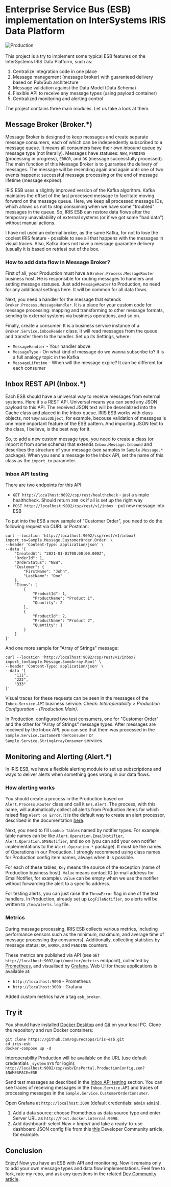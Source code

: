 # Enterprise Service Bus (ESB) implementation on InterSystems IRIS Data Platform
![Production](https://raw.githubusercontent.com/ogurecapps/ogurecapps.github.io/refs/heads/master/iris-esb.png)<br><br>
This project is a try to implement some typical ESB features on the InterSystems IRIS Data Platform, such as:
1. Centralize integration code in one place
2. Message management (message broker) with guaranteed delivery based on Pub/Sub architecture
3. Message validation against the Data Model (Data Schema)
4. Flexible API to receive any message types (using payload container)
5. Centralized monitoring and alerting control

The project contains three main modules. Let us take a look at them.
## Message Broker (Broker.*)
Message Broker is designed to keep messages and create separate message consumers, each of which can be independently subscribed to a message queue. It means all consumers have their own inbound queue by message type (not literally). Messages have statuses: `NEW`, `PENDING` (processing in progress), `ERROR`, and `OK` (message successfully processed). The main function of this Message Broker is to guarantee the delivery of messages. The message will be resending again and again until one of two events happens: successful message processing or the end of message lifetime (message expired).

IRIS ESB uses a slightly improved version of the Kafka algorithm. Kafka maintains the offset of the last processed message to facilitate moving forward on the message queue. Here, we keep all processed message IDs, which allows us not to stop consuming when we have some "troubled" messages in the queue. So, IRIS ESB can restore data flows after the temporary unavailability of external systems (or if we got some "bad data") without manual actions.

I have not used an external broker, as the same Kafka, for not to lose the coolest IRIS feature - possible to see all that happens with the messages in visual traces. Also, Kafka does not have a message guarantee delivery (usually it is based on retries) out of the box.
### How to add data flow in Message Broker? 

First of all, your Production must have a `Broker.Process.MessageRouter` business host. He is responsible for routing messages to handlers and setting message statuses. Just add `MessageRouter` to Production, no need for any additional settings here. It will be common for all data flows.

Next, you need a handler for the message that extends `Broker.Process.MessageHandler`. It is a place for your custom code for message processing: mapping and transforming to other message formats, sending to external systems via business operations, and so on.   

Finally, create a consumer. It is a business service instance of a `Broker.Service.InboxReader` class. It will read messages from the queue and transfer them to the handler. Set up its Settings, where:

- `MessageHandler` - Your handler above
- `MessageType` - On what kind of message do we wanna subscribe to? It is a full analogy topic in the Kafka
- `MessageLifetime` - When will the message expire? It can be different for each consumer
## Inbox REST API (Inbox.*)
Each ESB should have a universal way to receive messages from external systems. Here it's a REST API. Universal means you can send any JSON payload to this API. The received JSON text will be deserialized into the Cache class and placed in the Inbox queue. IRIS ESB works with class objects, not `%DynamicObject`, for example, becouse validation of messages is one more important feature of the ESB pattern. And importing JSON text to the class, I believe, is the best way for it.

So, to add a new custom message type, you need to create a class (or import it from some schema) that extends `Inbox.Message.Inbound` and describes the structure of your message (see samples in `Sample.Message.*` package). When you send a message to the Inbox API, set the name of this class as the `import_to` parameter.
### Inbox API testing
There are two endpoints for this API:
- `GET http://localhost:9092/csp/rest/healthcheck` - just a simple healthcheck. Should return `200 OK` if all is set up the right way
- `POST http://localhost:9092/csp/rest/v1/inbox` - put new message into ESB

To put into the ESB a new sample of "Customer Order", you need to do the following request via CURL or Postman:
```
curl --location 'http://localhost:9092/csp/rest/v1/inbox?import_to=Sample.Message.CustomerOrder.Order' \
--header 'Content-Type: application/json' \
--data '{
    "CreatedAt": "2021-01-01T00:00:00.000Z",
    "OrderId": 1,
    "OrderStatus": "NEW",
    "Customer": {
        "FirstName": "John",
        "LastName": "Doe"
    },
    "Items": [
        {
            "ProductId": 1,
            "ProductName": "Product 1",
            "Quantity": 2
        },
        {
            "ProductId": 2,
            "ProductName": "Product 2",
            "Quantity": 1
        }
    ]
}'
```
And one more sample for "Array of Strings" message:
```
curl --location 'http://localhost:9092/csp/rest/v1/inbox?import_to=Sample.Message.SomeArray.Root' \
--header 'Content-Type: application/json' \
--data '[
    "111",
    "222",
    "333"
]'
```
Visual traces for these requests can be seen in the messages of the `Inbox.Service.API` business service. Check: *Interoperability > Production Configuration  - (Production.Main).*

In Production, configured two test consumers, one for "Customer Order" and the other for "Array of Strings" message types. After messages are received by the Inbox API, you can see that them was processed in the `Sample.Service.CustomerOrderConsumer` or `Sample.Service.StringArrayConsumer` services. 
## Monitoring and Alerting (Alert.*)
In IRIS ESB, we have a flexible alerting module to set up subscriptions and ways to deliver alerts when something goes wrong in our data flows.
### How alerting works
You should create a process in the Production based on `Alert.Process.Router` class and call it `Ens.Alert`. The process, with this name, will automatically collect all alerts from Production items for which raised flag `Alert on Error`. It is the default way to create an alert processor, described in the documentation [here](https://docs.intersystems.com/irislatest/csp/docbook/DocBook.UI.Page.cls?KEY=EGDV_alerts#EGDV_alerts_scenario3).

Next, you need to fill `Lookup Tables` named by notifier types. For example, table names can be like `Alert.Operation.EmailNotifier`, `Alert.Operation.SMSNotifier`, and so on (you can add your own notifier implementations to the `Alert.Operation.*` package). It must be the names of Operations in our Production. I strongly recommend using class names for Production config item names, always when it is possible.

For each of these tables, `Key` means the source of the exception (name of Production business host). `Value` means contact ID (e-mail address for EmailNotifier, for example). `Value` can be empty when we use the notifier without forwarding the alert to a specific address.

For testing alerts, you can just raise the `ThrowError` flag in one of the test handlers. In Production, already set up `LogFileNotifier`, so alerts will be written to `/tmp/alerts.log` file.
### Metrics
During message processing, IRIS ESB collects various metrics, including performance sensors such as the minimum, maximum, and average time of message processing (by consumers). Additionally, collecting statistics by message status: `OK`, `ERROR`, and `PENDING` counters.

These metrics are published via API (see `GET http://localhost:9092/api/monitor/metrics` endpoint), collected by [Prometheus](https://prometheus.io), and visualised by [Grafana](https://grafana.com). Web UI for these applications is available at: 
- `http://localhost:9090` - Prometheus
- `http://localhost:3000` - Grafana

Added custom metrics have a tag `esb_broker`.
## Try it
You should have installed [Docker Desktop](https://www.docker.com/products/docker-desktop) and [Git](https://git-scm.com) on your local PC. Clone the repository and run Docker containers:
```
git clone https://github.com/ogurecapps/iris-esb.git
cd iris-esb
docker-compose up -d
```
Interoperability Production will be available on the URL (use default credentials `_system` `SYS` for login): `http://localhost:9092/csp/esb/EnsPortal.ProductionConfig.zen?$NAMESPACE=ESB`

Send test messages as described in the [Inbox API testing](#inbox-api-testing) section. You can see traces of receiving messages in the `Inbox.Service.API` and traces of processing messages in the `Sample.Service.CustomerOrderConsumer`.

Open Grafana at `http://localhost:3000` (default credentials: `admin` `admin`). 
1. Add a data source: choose Prometheus as data source type and enter Server URL as `http://host.docker.internal:9090`. 
2. Add dashboard: select *New > Import* and take a ready-to-use dashboard JSON config file from this [this](https://community.intersystems.com/post/monitoring-intersystems-iris-prometheus-and-grafana) Developer Community article, for example.
## Conclusion
Enjoy! Now you have an ESB with API and monitoring. Now it remains only to add your own message types and data flow implementations. Feel free to fork, rate my repo, and ask any questions in the related [Dev Community article](https://community.intersystems.com/post/why-does-intersystems-have-no-out-box-esb-solution-let%E2%80%99s-try-fix-it).
